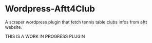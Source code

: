 # Wordpress-Aftt4Club
A scraper wordpress plugin that fetch tennis table clubs infos from aftt website.

THIS IS A WORK IN PROGRESS PLUGIN
